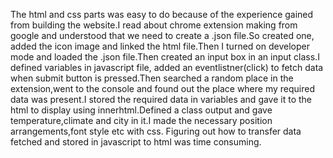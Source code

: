 The html and css parts was easy to do because of the experience gained from building the website.I read about chrome extension making from google and understood that we need to create a .json file.So created one, added the icon image and linked the html file.Then I turned on developer mode and loaded the .json file.Then created an input box in an input class.I defined variables in javascript file, added an eventlistner(click) to fetch data when submit button is pressed.Then searched a random place in the extension,went to the console and found out the place where my required data was present.I stored the required data in variables and gave it to the html to display using innerhtml.Defined a class output and gave temperature,climate and city in it.I made the necessary position arrangements,font style etc with css.
Figuring out how to transfer data fetched and stored in javascript to html was time consuming.
